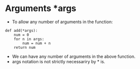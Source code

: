# Arguments *args
- To allow any number of arguments in the function:
```
def add(*args):
    num = 0
    for n in args:
        num = num + n
    return num
```
- We can have any number of arguments in the above function.
- args notation is not strictly necessariry by * is.
